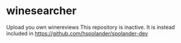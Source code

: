 # winesearcher
Upload you own winereviews 
This repository is inactive. It is instead included in https://github.com/hspolander/spolander-dev

